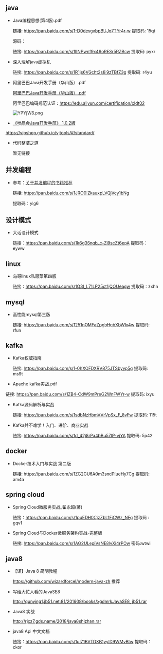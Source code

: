 

## java

* Java编程思想(第4版).pdf

  链接: https://pan.baidu.com/s/1-D0devgvbpBUJo7TYr4r-w 提取码: 15qi 

  源码：

  链接: https://pan.baidu.com/s/1IINPwnf9x49oRESr5RZBcw 提取码: pyxr

* 深入理解java虚拟机

  链接: https://pan.baidu.com/s/1R1js6VGcht2s8i9zTBfZ3g 提取码: r4yu

* 阿里巴巴Java开发手册（华山版）.pdf

  [阿里巴巴Java开发手册（华山版）.pdf](https://github.com/alibaba/p3c/blob/master/阿里巴巴Java开发手册（华山版）.pdf)
  
  阿里巴巴编码规范认证：https://edu.aliyun.com/certification/cldt02 
  
  ![YPYjW6.png](https://s1.ax1x.com/2020/05/04/YPYjW6.th.png)

*  [《唯品会Java开发手册》 1.0.2版](https://vipshop.github.io/vjtools/#/standard/?id=《唯品会java开发手册》102版)

  https://vipshop.github.io/vjtools/#/standard/

   

* 代码整洁之道

  暂无链接

## 并发编程

* 参考：[关于并发编程的书籍推荐](https://blog.csdn.net/WYA1993/article/details/89467534)

  链接:  https://pan.baidu.com/s/1JRO0IZkauxpLVQjVcy1bNg

  提取码：ylg6

## 设计模式

* 大话设计模式

  链接：https://pan.baidu.com/s/1k6g36nqb_c-Zi9scZt6epA 
  提取码：eyww 

## linux

* 鸟哥linux私房菜第四版

  链接：https://pan.baidu.com/s/1Q3l_L71LP25ct1jQOUeagw 
  提取码：zxhn

## mysql

* 高性能mysql第三版

  链接: https://pan.baidu.com/s/1251nOMFaZpgbHqbXbWIx4w 提取码: rfun

## kafka

* Kafka权威指南 

  链接: https://pan.baidu.com/s/1-0hXOFDXRV875JTSbyyp5g 提取码: ms9t

*  Apache kafka实战.pdf 

  链接: https://pan.baidu.com/s/1ZB4-CdW9mPreG2WnFWYr-w 提取码: ixyu
  
* Kafka源码解析与实战 

   链接: https://pan.baidu.com/s/1sdbNzHbmVVrVpSx_F_8vFw 提取码: 115t

* Kafka并不难学！入门、进阶、商业实战 

  链接: https://pan.baidu.com/s/1d_42j8rPa4bBu5ZlP-vjYA 提取码: 5p42

## docker

* Docker技术入门与实战 第二版

  链接: https://pan.baidu.com/s/1ZG2CU6A0m3sndPIueHy7Cg 提取码: am4a

## spring cloud

* Spring Cloud微服务实战_翟永超(著) 

  链接：https://pan.baidu.com/s/1puEDH0CjzZbL1FiCWz_NFg 提取码 : gqv1
  
* Spring Cloud与Docker微服务架构实战-完整版 

  链接: https://pan.baidu.com/s/1AG2ULepiVsNE8lvXi4rPOw
  密码:wtwi

## java8

* 【译】Java 8 简明教程

  https://github.com/wizardforcel/modern-java-zh  推荐

* 写给大忙人看的JavaSE8

  http://qunying1.jb51.net:81/201608/books/xgdmrkJavaSE8_jb51.rar

* Java8 实战

  http://rjxz7.gds.name/2018/java8shizhan.rar
  
* java8 Api 中文文档

  链接：https://pan.baidu.com/s/1ul71BVTDXB1yyID9WMvBtw 
  提取码：ckor







